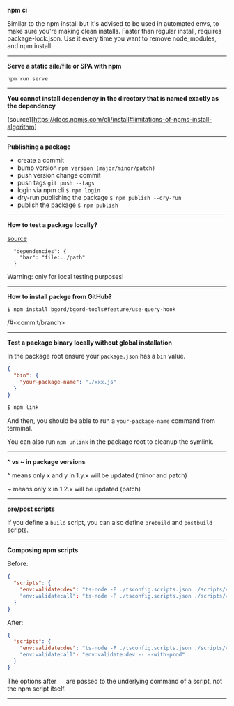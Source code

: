 **npm ci**

Similar to the npm install but it's advised to be used in automated envs, to make sure you're making clean installs.
Faster than regular install, requires package-lock.json.
Use it every time you want to remove node_modules, and npm install.

---

**Serve a static sile/file or SPA with npm**

`npm run serve`

---

**You cannot install dependency in the directory that is named exactly as the dependency**

(source)[https://docs.npmjs.com/cli/install#limitations-of-npms-install-algorithm]

---

**Publishing a package**

- create a commit
- bump version `npm version (major/minor/patch)`
- push version change commit
- push tags `git push --tags`
- login via npm cli `$ npm login`
- dry-run publishing the package `$ npm publish --dry-run`
- publish the package `$ npm publish`

---

**How to test a package locally?**

[source](https://docs.npmjs.com/files/package.json#local-paths)

```
  "dependencies": {
    "bar": "file:../path"
  }
```

Warning: only for local testing purposes!

---

**How to install packge from GitHub?**

`$ npm install bgord/bgord-tools#feature/use-query-hook`

<username>/<repository>#<commit/branch>

---

**Test a package binary locally without global installation**

In the package root ensure your `package.json` has a `bin` value.

```json
{
  "bin": {
    "your-package-name": "./xxx.js"
  }
}
```

```bash
$ npm link
```

And then, you should be able to run a `your-package-name` command from terminal.

You can also run `npm unlink` in the package root to cleanup the symlink.

---

**^ vs ~ in package versions**

^ means only x and y in 1.y.x will be updated (minor and patch)

~ means only x in 1.2.x will be updated (patch)

---

**pre/post scripts**

If you define a `build` script, you can also define `prebuild` and `postbuild` scripts.

---

**Composing npm scripts**

Before:

```json
{
  "scripts": {
    "env:validate:dev": "ts-node -P ./tsconfig.scripts.json ./scripts/validate_env.ts"
    "env:validate:all": "ts-node -P ./tsconfig.scripts.json ./scripts/validate_env.ts --with-prod"
  }
}
```

After:

```json
{
  "scripts": {
    "env:validate:dev": "ts-node -P ./tsconfig.scripts.json ./scripts/validate_env.ts"
    "env:validate:all": "env:validate:dev -- --with-prod"
  }
}
```

The options after `--` are passed to the underlying command of a script, not the npm script itself.

---

